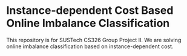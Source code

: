 # Instance-dependent Cost Based Online Imbalance Classification
 This repository is for SUSTech CS326 Group Project Ⅱ. We are solving online imbalance classification based on instance-dependent cost.
